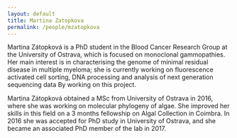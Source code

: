 ```yaml
---
layout: default
title: Martina Zatopkova
permalink: /people/mzatopkova
---
```


Martina Zátopková is a PhD student in the Blood Cancer Research Group at the University of Ostrava, which is focused on monoclonal gammopathies. Her main interest is in characterising the genome of minimal residual disease in multiple myeloma; she is currently working on fluorescence activated cell sorting, DNA processing and analysis of next generation sequencing data By working on this project.

Martina Zátopková obtained a MSc from University of Ostrava in 2016, where she was working on molecular phylogeny of algae. She improved her skills in this field on a 3 months fellowship on Algal Collection in Coimbra.
In 2016 she was accepted for PhD study in University of Ostrava, and she became an associated PhD member of the lab in 2017.
